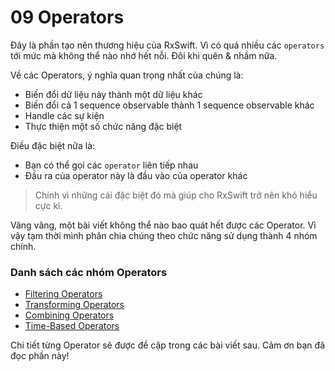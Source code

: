 # 09 Operators

Đây là phần tạo nên thương hiệu của RxSwift. Vì có quá nhiều các `operators` tới mức mà không thể nào nhớ hết nỗi. Đôi khi quên & nhầm nữa. 

Về các Operators, ý nghĩa quan trọng nhất của chúng là:

* Biến đổi dữ liệu này thành một dữ liệu khác
* Biến đổi cả 1 sequence observable thành 1 sequence observable khác
* Handle các sự kiện 
* Thực thiện một số chức năng đặc biệt

Điều đặc biệt nữa là:

* Bạn có thể gọi các `operator` liên tiếp nhau
* Đầu ra của operator này là đầu vào của operator khác

> Chính vì những cái đặc biệt đó mà giúp cho RxSwift trở nên khó hiểu cực kì.

Vâng vâng, một bài viết không thể nào bao quát hết được các Operator. Vì vậy tạm thời mình phân chia chúng theo chức năng sử dụng thành 4 nhóm chính.

### Danh sách các nhóm Operators

* [Filtering Operators](09_1_Filtering_Operators.md)
* [Transforming Operators](09_2_Transforming_Operators.md)
* [Combining Operators](09_3_Combining_Operators.md)
* [Time-Based Operators](09_4_TimeBased_Operators.md)

Chi tiết từng Operator sẽ được đề cập trong các bài viết sau. Cảm ơn bạn đã đọc phần này!

